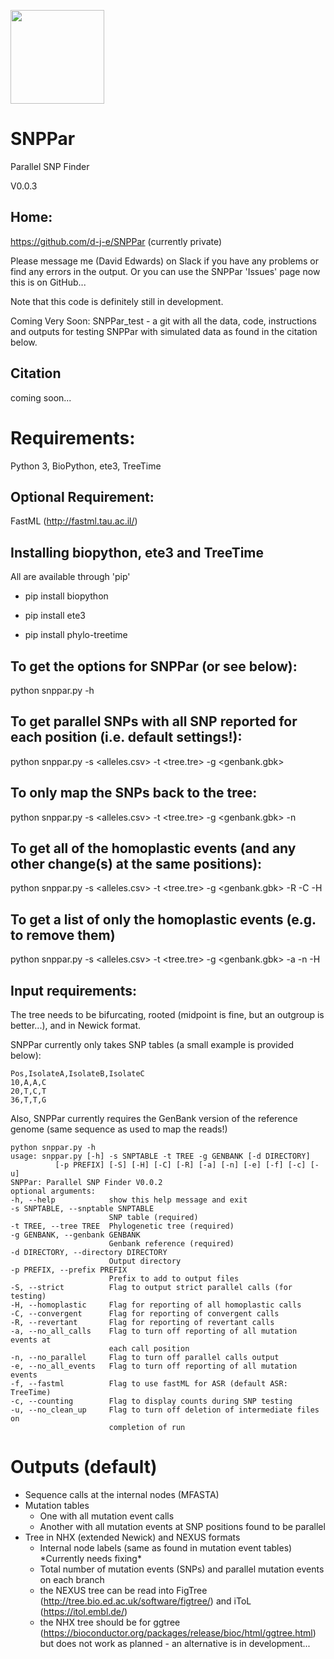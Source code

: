 <p align="left"> 
<img src="https://github.com/d-j-e/SNPPar/blob/master/SNPPar.png" width="150">
</p>

# SNPPar
Parallel SNP Finder

V0.0.3

## Home:

https://github.com/d-j-e/SNPPar (currently private)

Please message me (David Edwards) on Slack if you have any problems or find any errors in the output. Or you can use the SNPPar 'Issues' page now this is on GitHub... 

Note that this code is definitely still in development.

Coming Very Soon: SNPPar_test - a git with all the data, code, instructions and outputs for testing SNPPar with simulated data as found in the citation below.

## Citation 
coming soon...

# Requirements:
Python 3, BioPython, ete3, TreeTime 

## Optional Requirement:
FastML (http://fastml.tau.ac.il/)

## Installing biopython, ete3 and TreeTime
All are available through 'pip'

* pip install biopython

* pip install ete3

* pip install phylo-treetime

## To get the options for SNPPar (or see below):

python snppar.py -h

## To get parallel SNPs with all SNP reported for each position (i.e. default settings!):

python snppar.py -s <alleles.csv> -t <tree.tre> -g <genbank.gbk>

## To only map the SNPs back to the tree:
	
python snppar.py -s <alleles.csv> -t <tree.tre> -g <genbank.gbk> -n 

## To get all of the homoplastic events (and any other change(s) at the same positions):
	
python snppar.py -s <alleles.csv> -t <tree.tre> -g <genbank.gbk> -R -C -H

## To get a list of only the homoplastic events (e.g. to remove them)

python snppar.py -s <alleles.csv> -t <tree.tre> -g <genbank.gbk> -a -n -H 

## Input requirements:

The tree needs to be bifurcating, rooted (midpoint is fine, but an outgroup is better...), and in Newick format.

SNPPar currently only takes SNP tables (a small example is provided below):


    Pos,IsolateA,IsolateB,IsolateC
    10,A,A,C
    20,T,C,T
    36,T,T,G


Also, SNPPar currently requires the GenBank version of the reference genome (same sequence as used to map the reads!)
  
    python snppar.py -h      
    usage: snppar.py [-h] -s SNPTABLE -t TREE -g GENBANK [-d DIRECTORY]
              [-p PREFIX] [-S] [-H] [-C] [-R] [-a] [-n] [-e] [-f] [-c] [-u]
    SNPPar: Parallel SNP Finder V0.0.2
    optional arguments:
    -h, --help            show this help message and exit
    -s SNPTABLE, --snptable SNPTABLE
                          SNP table (required)
    -t TREE, --tree TREE  Phylogenetic tree (required)
    -g GENBANK, --genbank GENBANK
                          Genbank reference (required)
    -d DIRECTORY, --directory DIRECTORY
                          Output directory
    -p PREFIX, --prefix PREFIX
                          Prefix to add to output files
    -S, --strict          Flag to output strict parallel calls (for testing)
    -H, --homoplastic     Flag for reporting of all homoplastic calls
    -C, --convergent      Flag for reporting of convergent calls
    -R, --revertant       Flag for reporting of revertant calls
    -a, --no_all_calls    Flag to turn off reporting of all mutation events at
                          each call position
    -n, --no_parallel     Flag to turn off parallel calls output
    -e, --no_all_events   Flag to turn off reporting of all mutation events
    -f, --fastml          Flag to use fastML for ASR (default ASR: TreeTime)
    -c, --counting        Flag to display counts during SNP testing
    -u, --no_clean_up     Flag to turn off deletion of intermediate files on
                          completion of run

# Outputs (default)

* Sequence calls at the internal nodes (MFASTA)
* Mutation tables
  * One with all mutation event calls
  * Another with all mutation events at SNP positions found to be parallel
* Tree in NHX (extended Newick) and NEXUS formats
  * Internal node labels (same as found in mutation event tables) \*Currently needs fixing\*
  * Total number of mutation events (SNPs) and parallel mutation events on each branch
  * the NEXUS tree can be read into FigTree (http://tree.bio.ed.ac.uk/software/figtree/) and iToL (https://itol.embl.de/)
  * the NHX tree should be for ggtree (https://bioconductor.org/packages/release/bioc/html/ggtree.html) but does not work as planned - an alternative is in development...

